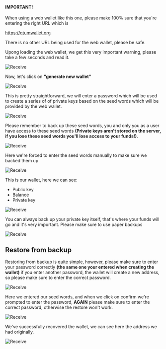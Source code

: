 
#### IMPORTANT!

When using a web wallet like this one, please make 100% sure that you're entering the right URL which is

https://qtumwallet.org

There is no other URL being used for the web wallet, please be safe.



Upong loading the web wallet, we get this very important warning, please take a few seconds and read it.

![Receive](1.jpg)



Now, let's click on **"generate new wallet"**

![Receive](2.jpg)



This is pretty straightforward, we will enter a password which will be used to create a series of of private keys based on the seed words which will be provided by the web wallet.

![Receive](3.jpg)

Please remember to back up these seed words, you and only you as a user have access to these seed words **(Private keys aren't stored on the server, if you lose these seed words you'll lose access to your funds!)**.

![Receive](4.jpg)

Here we're forced to enter the seed words manually to make sure we backed them up

![Receive](5.jpg)

This is our wallet, here we can see:

- Public key
- Balance
- Private key

![Receive](6.jpg)

You can always back up your private key itself, that's where your funds will go and it's very important. Please make sure to use paper backups

![Receive](7.jpg)



## Restore from backup



Restoring from backup is quite simple, however, please make sure to enter your password correctly **(the same one your entered when creating the wallet)** if you enter another password, the wallet will create a new address, so please make sure to enter the correct password.



![Receive](10.jpg)



Here we entered our seed words, and when we click on confirm we're prompted to enter the password, **AGAIN** please make sure to enter the correct password, otherwise the restore won't work.



![Receive](11.jpg)



We've successfully recovered the wallet, we can see here the address we had originally.

![Receive](12.jpg)

